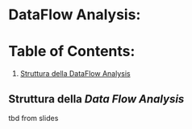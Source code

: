 # DataFlow Analysis:

# Table of Contents:

1. [Struttura della DataFlow Analysis](#struttura-della-data-flow-analysis)

## Struttura della _Data Flow Analysis_

tbd from slides
